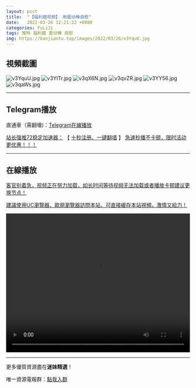 ```yaml
---
layout: post
title:  "【福利姬视频】 用震动棒自慰"
date:   2022-03-26 12:21:22 +0800
categories: FuLiJi
tags: 推特 福利姬 震动棒 自慰
img: https://kanjiantu.top/images/2022/03/26/v3YquU.jpg
---
```



## 視頻截圖

![v3YquU.jpg](https://kanjiantu.top/images/2022/03/26/v3YquU.jpg)
![v3YITr.jpg](https://kanjiantu.top/images/2022/03/26/v3YITr.jpg)
![v3qX6N.jpg](https://kanjiantu.top/images/2022/03/26/v3qX6N.jpg)
![v3qvZR.jpg](https://kanjiantu.top/images/2022/03/26/v3qvZR.jpg)
![v3YY56.jpg](https://kanjiantu.top/images/2022/03/26/v3YY56.jpg)
![v3qaWs.jpg](https://kanjiantu.top/images/2022/03/26/v3qaWs.jpg)

* * *
## Telegram播放

直通車（需翻墻)：[Telegram在線播放](https://t.me/mimeijingxuan/383)

<u>站长强推72稳定加速器：</u> 【 [十秒注册、一键翻墙](https://www.mimei.blog/skip/vpn.html) 】
<u>  急速秒播不卡顿，限时活动更优惠！！！</u>
* * *
## 在線播放
<u>客官别着急，视频正在努力加载，如长时间等待视频无法加载或者播放卡顿建议更换节点！</u>

<u>建議使用UC瀏覽器、歐朋瀏覽器訪問本站，可直接緩存本站視頻，激情又給力！</u>
<center><video src="https://cdn.publer.io/uploads/videos/6247e22bdb2797357edec79e/565ee6b70c1e5d9f6052e3e5aa2957a0.mp4" width="100%" height="380px" controls="controls"></video></center>


* * *
更多優質資源盡在**迷妹精選**！

唯一資源電報群：[點我入群](https://t.me/mimeijingxuan)


